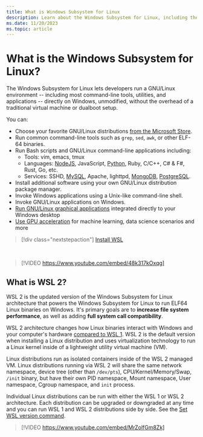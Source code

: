 ```yaml
---
title: What is Windows Subsystem for Linux 
description: Learn about the Windows Subsystem for Linux, including the different versions and ways you can use them.
ms.date: 11/20/2023
ms.topic: article
---
```


# What is the Windows Subsystem for Linux?

The Windows Subsystem for Linux lets developers run a GNU/Linux environment -- including most command-line tools, utilities, and applications -- directly on Windows, unmodified, without the overhead of a traditional virtual machine or dualboot setup. 

You can:

- Choose your favorite GNU/Linux distributions [from the Microsoft Store](https://aka.ms/wslstore).
- Run common command-line tools such as `grep`, `sed`, `awk`, or other ELF-64 binaries.
- Run Bash scripts and GNU/Linux command-line applications including:  
  - Tools: vim, emacs, tmux
  - Languages: [NodeJS](/windows/nodejs/setup-on-wsl2), JavaScript, [Python](/windows/python/web-frameworks), Ruby, C/C++, C# & F#, Rust, Go, etc.
  - Services: SSHD, [MySQL](./tutorials/wsl-database.md), Apache, lighttpd, [MongoDB](./tutorials/wsl-database.md), [PostgreSQL](./tutorials/wsl-database.md).
- Install additional software using your own GNU/Linux distribution package manager.
- Invoke Windows applications using a Unix-like command-line shell.
- Invoke GNU/Linux applications on Windows.
- [Run GNU/Linux graphical applications](./tutorials/gui-apps.md) integrated directly to your Windows desktop
- [Use GPU acceleration](./tutorials/gpu-compute.md) for machine learning, data science scenarios and more

> [!div class="nextstepaction"]
> [Install WSL](install.md)

<br>

> [!VIDEO https://www.youtube.com/embed/48k317kOxqg]

## What is WSL 2?

WSL 2 is the updated version of the Windows Subsystem for Linux architecture that powers the Windows Subsystem for Linux to run ELF64 Linux binaries on Windows. It's primary goals are to **increase file system performance**, as well as adding **full system call compatibility**.

WSL 2 architecture changes how Linux binaries interact with Windows and your computer's hardware [compared to WSL 1](./compare-versions.md). WSL 2 is the default version when installing a Linux distribution and uses virtualization technology to run a Linux kernel inside of a lightweight utility virtual machine (VM).

Linux distributions run as isolated containers inside of the WSL 2 managed VM. Linux distributions running via WSL 2 will share the same network namespace, device tree (other than `/dev/pts`), CPU/Kernel/Memory/Swap, `/init` binary, but have their own PID namespace, Mount namespace, User namespace, Cgroup namespace, and `init` process. 

Individual Linux distributions can be run with either the WSL 1 or WSL 2 architecture. Each distribution can be upgraded or downgraded at any time and you can run WSL 1 and WSL 2 distributions side by side. See the [Set WSL version command](/windows/wsl/basic-commands#set-default-wsl-version).

> [!VIDEO https://www.youtube.com/embed/MrZolfGm8Zk]
